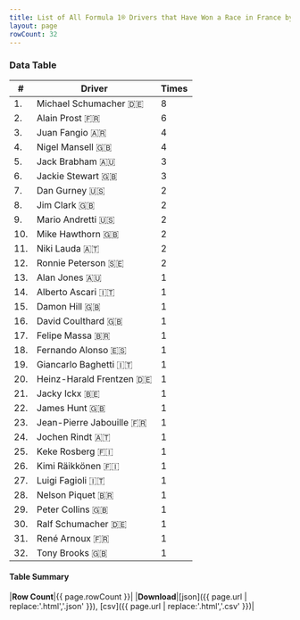 ```yaml
---
title: List of All Formula 1® Drivers that Have Won a Race in France by Number of Times
layout: page
rowCount: 32
---
```


<canvas id="chart" width="400" height="180"></canvas>
<script>
var data = {
    "datasets": [
        {
            "backgroundColor": [
                "#f3a935",
                "#f3a935",
                "#f3a935",
                "#f3a935",
                "#f3a935",
                "#f3a935",
                "#f3a935",
                "#f3a935",
                "#f3a935",
                "#f3a935",
                "#f3a935",
                "#f3a935",
                "#f3a935",
                "#f3a935",
                "#f3a935",
                "#f3a935",
                "#f3a935",
                "#f3a935",
                "#f3a935",
                "#f3a935",
                "#f3a935",
                "#f3a935",
                "#f3a935",
                "#f3a935",
                "#f3a935",
                "#f3a935",
                "#f3a935",
                "#f3a935",
                "#f3a935",
                "#f3a935",
                "#f3a935",
                "#f3a935"
            ],
            "borderColor": [
                "#f68639",
                "#f68639",
                "#f68639",
                "#f68639",
                "#f68639",
                "#f68639",
                "#f68639",
                "#f68639",
                "#f68639",
                "#f68639",
                "#f68639",
                "#f68639",
                "#f68639",
                "#f68639",
                "#f68639",
                "#f68639",
                "#f68639",
                "#f68639",
                "#f68639",
                "#f68639",
                "#f68639",
                "#f68639",
                "#f68639",
                "#f68639",
                "#f68639",
                "#f68639",
                "#f68639",
                "#f68639",
                "#f68639",
                "#f68639",
                "#f68639",
                "#f68639"
            ],
            "borderWidth": 1,
            "data": [
                8.0,
                6.0,
                4.0,
                4.0,
                3.0,
                3.0,
                2.0,
                2.0,
                2.0,
                2.0,
                2.0,
                2.0,
                1.0,
                1.0,
                1.0,
                1.0,
                1.0,
                1.0,
                1.0,
                1.0,
                1.0,
                1.0,
                1.0,
                1.0,
                1.0,
                1.0,
                1.0,
                1.0,
                1.0,
                1.0,
                1.0,
                1.0
            ],
            "label": "Times"
        }
    ],
    "labels": [
        "Michael Schumacher",
        "Alain Prost",
        "Juan Fangio",
        "Nigel Mansell",
        "Jack Brabham",
        "Jackie Stewart",
        "Dan Gurney",
        "Jim Clark",
        "Mario Andretti",
        "Mike Hawthorn",
        "Niki Lauda",
        "Ronnie Peterson",
        "Alan Jones",
        "Alberto Ascari",
        "Damon Hill",
        "David Coulthard",
        "Felipe Massa",
        "Fernando Alonso",
        "Giancarlo Baghetti",
        "Heinz-Harald Frentzen",
        "Jacky Ickx",
        "James Hunt",
        "Jean-Pierre Jabouille",
        "Jochen Rindt",
        "Keke Rosberg",
        "Kimi Räikkönen",
        "Luigi Fagioli",
        "Nelson Piquet",
        "Peter Collins",
        "Ralf Schumacher",
        "René Arnoux",
        "Tony Brooks"
    ]
};
var options = {
  legend: {
    display: false
  },
  scales: {
    xAxes: [{
      ticks: {
        beginAtZero: true,
        maxRotation: 180,
        display: window.innerWidth > 800
      }
    }],
    yAxes: [{
      ticks: {
        beginAtZero: true
      }
    }]
  },
  onResize: function(chart, size) {
    chart.options.scales.xAxes[0].ticks.display = size.width > 800;
  }
};
var chart = new Chart("chart", {
    data: data,
    type: 'bar',
    options: options
});
</script>

<!-- div id="chart-navigation">
<button onclick="window.location = chart.toBase64Image();">Save as Image</button>
<button onclick="window.location = chart.toBase64Image();">Hello</button>
<button onclick="window.location = chart.toBase64Image();">Hello</button>
<select>
<option>one</option>
<option>two</option>
<option>three</option>
</select>
</div -->




### Data Table

| # | Driver | Times |
|--|--|--|
| 1. | Michael Schumacher 🇩🇪 | 8 |
| 2. | Alain Prost 🇫🇷 | 6 |
| 3. | Juan Fangio 🇦🇷 | 4 |
| 4. | Nigel Mansell 🇬🇧 | 4 |
| 5. | Jack Brabham 🇦🇺 | 3 |
| 6. | Jackie Stewart 🇬🇧 | 3 |
| 7. | Dan Gurney 🇺🇸 | 2 |
| 8. | Jim Clark 🇬🇧 | 2 |
| 9. | Mario Andretti 🇺🇸 | 2 |
| 10. | Mike Hawthorn 🇬🇧 | 2 |
| 11. | Niki Lauda 🇦🇹 | 2 |
| 12. | Ronnie Peterson 🇸🇪 | 2 |
| 13. | Alan Jones 🇦🇺 | 1 |
| 14. | Alberto Ascari 🇮🇹 | 1 |
| 15. | Damon Hill 🇬🇧 | 1 |
| 16. | David Coulthard 🇬🇧 | 1 |
| 17. | Felipe Massa 🇧🇷 | 1 |
| 18. | Fernando Alonso 🇪🇸 | 1 |
| 19. | Giancarlo Baghetti 🇮🇹 | 1 |
| 20. | Heinz-Harald Frentzen 🇩🇪 | 1 |
| 21. | Jacky Ickx 🇧🇪 | 1 |
| 22. | James Hunt 🇬🇧 | 1 |
| 23. | Jean-Pierre Jabouille 🇫🇷 | 1 |
| 24. | Jochen Rindt 🇦🇹 | 1 |
| 25. | Keke Rosberg 🇫🇮 | 1 |
| 26. | Kimi Räikkönen 🇫🇮 | 1 |
| 27. | Luigi Fagioli 🇮🇹 | 1 |
| 28. | Nelson Piquet 🇧🇷 | 1 |
| 29. | Peter Collins 🇬🇧 | 1 |
| 30. | Ralf Schumacher 🇩🇪 | 1 |
| 31. | René Arnoux 🇫🇷 | 1 |
| 32. | Tony Brooks 🇬🇧 | 1 |

#### Table Summary

|**Row Count**|{{ page.rowCount }}|
|**Download**|[json]({{ page.url | replace:'.html','.json' }}), [csv]({{ page.url | replace:'.html','.csv' }})|
